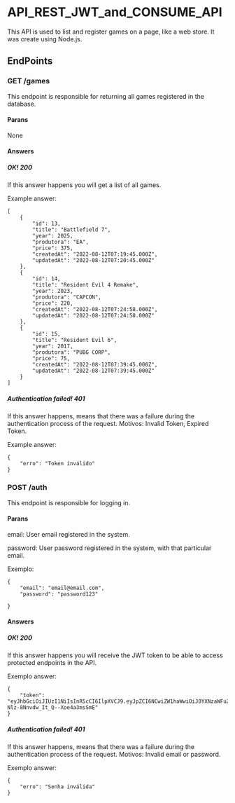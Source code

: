 # API_REST_JWT_and_CONSUME_API
This API is used to list and register games on a page, like a web store.
It was create using Node.js.
## EndPoints
### GET /games
This endpoint is responsible for returning all games registered in the database.
#### Parans
None
#### Answers
##### OK! 200
If this answer happens you will get a list of all games.

Example answer:
```
[
    {
        "id": 13,
        "title": "Battlefield 7",
        "year": 2025,
        "produtora": "EA",
        "price": 375,
        "createdAt": "2022-08-12T07:19:45.000Z",
        "updatedAt": "2022-08-12T07:20:45.000Z"
    },
    {
        "id": 14,
        "title": "Resident Evil 4 Remake",
        "year": 2023,
        "produtora": "CAPCON",
        "price": 220,
        "createdAt": "2022-08-12T07:24:58.000Z",
        "updatedAt": "2022-08-12T07:24:58.000Z"
    },
    {
        "id": 15,
        "title": "Resident Evil 6",
        "year": 2017,
        "produtora": "PUBG CORP",
        "price": 75,
        "createdAt": "2022-08-12T07:39:45.000Z",
        "updatedAt": "2022-08-12T07:39:45.000Z"
    }
]
```

##### Authentication failed! 401
If this answer happens, means that there was a failure during the authentication process of the request. Motivos: Invalid Token, Expired Token.

Example answer:
```
{
    "erro": "Token inválido"
}
```

### POST /auth
This endpoint is responsible for logging in.
#### Parans
email: User email registered in the system.

password: User password registered in the system, with that particular email.

Exemplo:
```
{
    "email": "email@email.com",
    "password": "password123"

}
```

#### Answers
##### OK! 200
If this answer happens you will receive the JWT token to be able to access protected endpoints in the API.

Exemplo answer: 
```
{
    "token": "eyJhbGciOiJIUzI1NiIsInR5cCI6IlpXVCJ9.eyJpZCI6NCwiZW1haWwiOiJ0YXNzaWFuZUBob3RtYWlsLmNvbSIsImlhdCI6MTY2MDU3MTIzNSwiZXhwIjoxNjYwNzQ0MDM1fQ.Nyu2l43dZkkSE3-Nlz-8Nnvdw_It_Q--Xoe4a3msSmE"
}
```
##### Authentication failed! 401
If this answer happens, means that there was a failure during the authentication process of the request. Motivos: Invalid email or password.

Exemplo answer:
```
{
    "erro": "Senha inválida"
}
```

